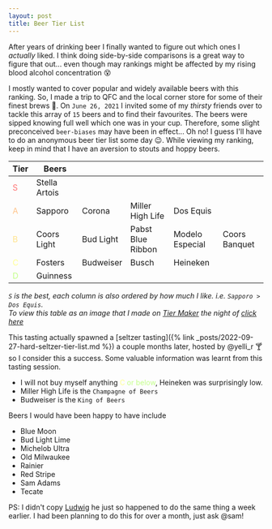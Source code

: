 ```yaml
---
layout: post
title: Beer Tier List
---
```


After years of drinking beer I finally wanted to figure out which ones I _actually_ liked. I think doing side-by-side comparisons is a great way to figure that out... even though may rankings might be affected by my rising blood alcohol concentration :dizzy_face:

I mostly wanted to cover popular and widely available beers with this ranking. So, I made a trip to QFC and the local corner store for some of their finest brews :beer:. On `June 26, 2021` I invited some of my _thirsty_ friends over to tackle this array of `15` beers and to find their favourites. The beers were sipped knowing full well which one was in your cup. Therefore, some slight preconceived `beer-biases` may have been in effect... Oh no! I guess I'll have to do an anonymous beer tier list some day :wink:. While viewing my ranking, keep in mind that I have an aversion to stouts and hoppy beers.

| Tier                                   | Beers         |           |                   |                 |               |
|----------------------------------------|---------------|-----------|-------------------|-----------------|---------------|
| <span style = "color:#FF7676">S</span> | Stella Artois |           |                   |                 |               |
| <span style = "color:#FFC48A">A</span> | Sapporo       | Corona    | Miller High Life  | Dos Equis       |               |
| <span style = "color:#FFE38D">B</span> | Coors Light   | Bud Light | Pabst Blue Ribbon | Modelo Especial | Coors Banquet |
| <span style = "color:#FFFF8F">C</span> | Fosters       | Budweiser | Busch             | Heineken        |               |
| <span style = "color:#C3FF89">D</span> | Guinness      |           |                   |                 |               |

_`S` is the best, each column is also ordered by how much I like. i.e. `Sapporo > Dos Equis`._\
_To view this table as an image that I made on [Tier Maker](https://tiermaker.com/) the night of [click here](/assets/img/beer.png)_

This tasting actually spawned a [seltzer tasting]({% link _posts/2022-09-27-hard-seltzer-tier-list.md %}) a couple months later, hosted by @yelli_r :cocktail: so I consider this a success. Some valuable information was learnt from this tasting session.

- I will not buy myself anything <span style = "color:#FFFF8F">C</span> <span style = "color:#C3FF89">or below</span>, Heineken was surprisingly low.
- Miller High Life is the `Champagne of Beers`
- Budweiser is the `King of Beers`

Beers I would have been happy to have include

- Blue Moon
- Bud Light Lime
- Michelob Ultra
- Old Milwaukee
- Rainier
- Red Stripe
- Sam Adams
- Tecate

PS: I didn't copy [Ludwig](https://youtu.be/l0gWQtLjwKc) he just so happened to do the same thing a week earlier. I had been planning to do this for over a month, just ask @sam!
